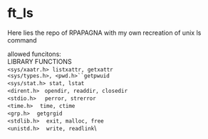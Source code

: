 # ft_ls
Here lies the repo of RPAPAGNA with my own recreation of unix ls command

allowed funcitons:\
LIBRARY  FUNCTIONS\
`<sys/xaatr.h>`&nbsp;&nbsp;`listxattr, getxattr`\
`<sys/types.h>, <pwd.h>``getpwuid`\
`<sys/stat.h>`&nbsp;&nbsp;`stat, lstat`\
`<dirent.h>`&nbsp;&nbsp;&nbsp;`opendir, readdir, closedir`\
`<stdio.h>`&nbsp;&nbsp;&nbsp;&nbsp;&nbsp;`perror, strerror`\
`<time.h>`&nbsp;&nbsp;&nbsp;&nbsp;`time, ctime`\
`<grp.h>`&nbsp;&nbsp;&nbsp;&nbsp;`getgrgid`\
`<stdlib.h>`&nbsp;&nbsp;&nbsp;&nbsp;`exit, malloc, free`\
`<unistd.h>`&nbsp;&nbsp;&nbsp;&nbsp;`write, readlink`\